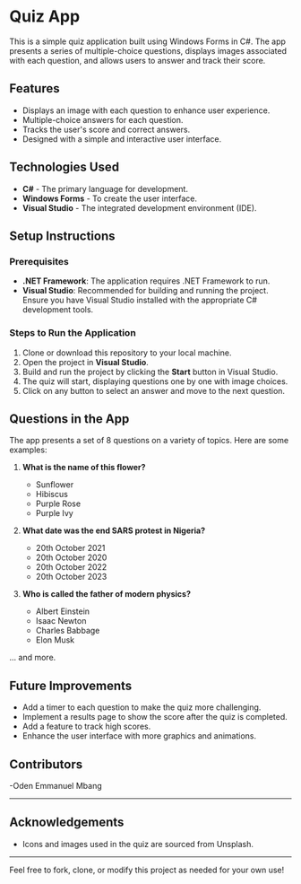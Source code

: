# Quiz App

This is a simple quiz application built using Windows Forms in C#. The app presents a series of multiple-choice questions, displays images associated with each question, and allows users to answer and track their score.

## Features

- Displays an image with each question to enhance user experience.
- Multiple-choice answers for each question.
- Tracks the user's score and correct answers.
- Designed with a simple and interactive user interface.

## Technologies Used

- **C#** - The primary language for development.
- **Windows Forms** - To create the user interface.
- **Visual Studio** - The integrated development environment (IDE).

## Setup Instructions

### Prerequisites

- **.NET Framework**: The application requires .NET Framework to run.
- **Visual Studio**: Recommended for building and running the project. Ensure you have Visual Studio installed with the appropriate C# development tools.

### Steps to Run the Application

1. Clone or download this repository to your local machine.
2. Open the project in **Visual Studio**.
3. Build and run the project by clicking the **Start** button in Visual Studio.
4. The quiz will start, displaying questions one by one with image choices.
5. Click on any button to select an answer and move to the next question.

## Questions in the App

The app presents a set of 8 questions on a variety of topics. Here are some examples:

1. **What is the name of this flower?**
   - Sunflower
   - Hibiscus
   - Purple Rose
   - Purple Ivy

2. **What date was the end SARS protest in Nigeria?**
   - 20th October 2021
   - 20th October 2020
   - 20th October 2022
   - 20th October 2023

3. **Who is called the father of modern physics?**
   - Albert Einstein
   - Isaac Newton
   - Charles Babbage
   - Elon Musk

... and more.

## Future Improvements

- Add a timer to each question to make the quiz more challenging.
- Implement a results page to show the score after the quiz is completed.
- Add a feature to track high scores.
- Enhance the user interface with more graphics and animations.


## Contributors

-Oden Emmanuel Mbang

---

## Acknowledgements

- Icons and images used in the quiz are sourced from Unsplash.

---

Feel free to fork, clone, or modify this project as needed for your own use!

